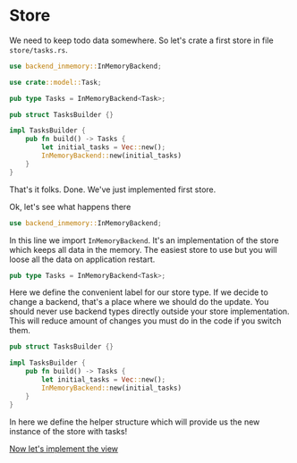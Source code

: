 # Store

We need to keep todo data somewhere. So let's crate a first store in file `store/tasks.rs`.

```rust
use backend_inmemory::InMemoryBackend;

use crate::model::Task;

pub type Tasks = InMemoryBackend<Task>;

pub struct TasksBuilder {}

impl TasksBuilder {
    pub fn build() -> Tasks {
        let initial_tasks = Vec::new();
        InMemoryBackend::new(initial_tasks)
    }
}
```

That's it folks. Done. We've just implemented first store.

Ok, let's see what happens there

```rust
use backend_inmemory::InMemoryBackend;
```

In this line we import `InMemoryBackend`. It's an implementation of the store which keeps all data in the memory. The easiest store to use but you will loose all the data on application restart.

```rust
pub type Tasks = InMemoryBackend<Task>;
```

Here we define the convenient label for our store type. If we decide to change a backend, that's a place where we should do the update. You should never use backend types directly outside your store implementation. This will reduce amount of changes you must do in the code if you switch them.

```rust
pub struct TasksBuilder {}

impl TasksBuilder {
    pub fn build() -> Tasks {
        let initial_tasks = Vec::new();
        InMemoryBackend::new(initial_tasks)
    }
}
```

In here we define the helper structure which will provide us the new instance of the store with tasks!

[Now let's implement the view](./03-view.md)
